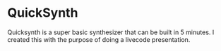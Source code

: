 # QuickSynth

Quicksynth is a super basic synthesizer that can be built in 5 minutes. I created this with the purpose of doing a livecode presentation.
